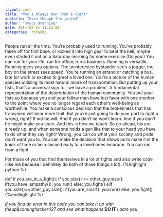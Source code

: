 ```yaml
---
layout: post
title: "Why I Always Run From a Fight"
subtitle: "Even though I'm jacked"
author: "Royce Branning"
date: 2014-02-11 11:23:00
categories: rbfasho
---
```


People run all the time. You’re probably used to running. You’ve probably taken off for first base, or kicked it into high gear to beat the bell, maybe even strided it out on a Saturday morning for some exercise.(Go you!) You can run for your life, run for office, run a business. Running is versatile. Running gives you options. The uninterested bystander see’s a jogger, the boy on the street sees speed. You’re running an errand or catching a bus, late for work or excited to greet a loved one. You’re a picture of the human species utilizing its most natural mode of transportation. But putting up your fists, that’s  a universal sign for ‘we have a problem’. A fundamental representation of the detereriation of the human community. You put your fists up because you and your fellow man have lost favor with one another to the point where you no longer regard each other’s well-being as worthwhile. You make a conscious decision that the brokenness that has transpired will bear more fruit. But you’re just going to do your part to right a wrong, right? If not he will. And if you don’t he won’t learn. And if you don’t he might make you learn. And this is how we teach. So go ahead, his are already up, and when someone holds a gun like that to your head you have to do what they say right? Wrong, you can do what your society and pride don’t want you to. You can make the decision that allows us to make it in the knick of time or be a second early to a loved ones embrace. You can run from a fight.

For those of you that find themselves in a lot of fights and also write code (like me because I definitely do both of those things a lot):
{%highlight python %}

def 
if you.are_in_a_fight():
	if you.size() >= other_guy.size():
		if(you.have_empathy()):
			you.run()
		else:
			you.fight()
	elif you.size()==other_guy.size():
		if(you.are_smart):
			you.run()
		else:
			you.fight()
{%endhighlight %}

*if you find an error in this code you can take it up with theup&cominghacker427 and see what happens*
**DO IT**
*I dare you*


